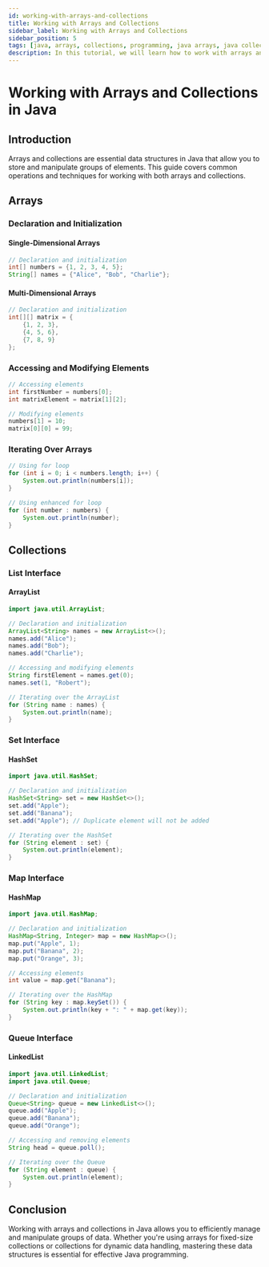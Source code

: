 ```yaml
---
id: working-with-arrays-and-collections
title: Working with Arrays and Collections
sidebar_label: Working with Arrays and Collections
sidebar_position: 5
tags: [java, arrays, collections, programming, java arrays, java collections]
description: In this tutorial, we will learn how to work with arrays and collections in Java. We will learn how to declare, initialize, and access elements in arrays. We will also learn how to use collections, such as ArrayLists, in Java.
---
```


# Working with Arrays and Collections in Java

## Introduction

Arrays and collections are essential data structures in Java that allow you to store and manipulate groups of elements. This guide covers common operations and techniques for working with both arrays and collections.

## Arrays

### Declaration and Initialization

#### Single-Dimensional Arrays

```java
// Declaration and initialization
int[] numbers = {1, 2, 3, 4, 5};
String[] names = {"Alice", "Bob", "Charlie"};
```

#### Multi-Dimensional Arrays

```java
// Declaration and initialization
int[][] matrix = {
    {1, 2, 3},
    {4, 5, 6},
    {7, 8, 9}
};
```

### Accessing and Modifying Elements

```java
// Accessing elements
int firstNumber = numbers[0];
int matrixElement = matrix[1][2];

// Modifying elements
numbers[1] = 10;
matrix[0][0] = 99;
```

### Iterating Over Arrays

```java
// Using for loop
for (int i = 0; i < numbers.length; i++) {
    System.out.println(numbers[i]);
}

// Using enhanced for loop
for (int number : numbers) {
    System.out.println(number);
}
```

## Collections

### List Interface

#### ArrayList

```java
import java.util.ArrayList;

// Declaration and initialization
ArrayList<String> names = new ArrayList<>();
names.add("Alice");
names.add("Bob");
names.add("Charlie");

// Accessing and modifying elements
String firstElement = names.get(0);
names.set(1, "Robert");

// Iterating over the ArrayList
for (String name : names) {
    System.out.println(name);
}
```

### Set Interface

#### HashSet

```java
import java.util.HashSet;

// Declaration and initialization
HashSet<String> set = new HashSet<>();
set.add("Apple");
set.add("Banana");
set.add("Apple"); // Duplicate element will not be added

// Iterating over the HashSet
for (String element : set) {
    System.out.println(element);
}
```

### Map Interface

#### HashMap

```java
import java.util.HashMap;

// Declaration and initialization
HashMap<String, Integer> map = new HashMap<>();
map.put("Apple", 1);
map.put("Banana", 2);
map.put("Orange", 3);

// Accessing elements
int value = map.get("Banana");

// Iterating over the HashMap
for (String key : map.keySet()) {
    System.out.println(key + ": " + map.get(key));
}
```

### Queue Interface

#### LinkedList

```java
import java.util.LinkedList;
import java.util.Queue;

// Declaration and initialization
Queue<String> queue = new LinkedList<>();
queue.add("Apple");
queue.add("Banana");
queue.add("Orange");

// Accessing and removing elements
String head = queue.poll();

// Iterating over the Queue
for (String element : queue) {
    System.out.println(element);
}
```

## Conclusion

Working with arrays and collections in Java allows you to efficiently manage and manipulate groups of data. Whether you're using arrays for fixed-size collections or collections for dynamic data handling, mastering these data structures is essential for effective Java programming.
